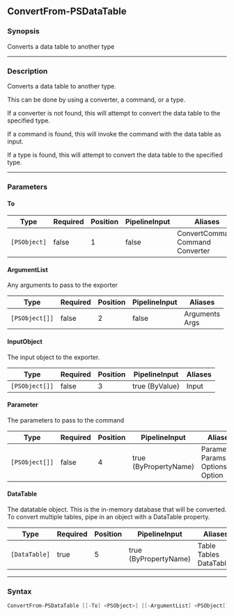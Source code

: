 ConvertFrom-PSDataTable
-----------------------

### Synopsis
Converts a data table to another type

---

### Description

Converts a data table to another type.

This can be done by using a converter, a command, or a type.

If a converter is not found, this will attempt to convert the data table to the specified type.

If a command is found, this will invoke the command with the data table as input.

If a type is found, this will attempt to convert the data table to the specified type.

---

### Parameters
#### **To**

|Type        |Required|Position|PipelineInput|Aliases                                 |
|------------|--------|--------|-------------|----------------------------------------|
|`[PSObject]`|false   |1       |false        |ConvertCommand<br/>Command<br/>Converter|

#### **ArgumentList**
Any arguments to pass to the exporter

|Type          |Required|Position|PipelineInput|Aliases           |
|--------------|--------|--------|-------------|------------------|
|`[PSObject[]]`|false   |2       |false        |Arguments<br/>Args|

#### **InputObject**
The input object to the exporter.

|Type          |Required|Position|PipelineInput |Aliases|
|--------------|--------|--------|--------------|-------|
|`[PSObject[]]`|false   |3       |true (ByValue)|Input  |

#### **Parameter**
The parameters to pass to the command

|Type          |Required|Position|PipelineInput        |Aliases                                     |
|--------------|--------|--------|---------------------|--------------------------------------------|
|`[PSObject[]]`|false   |4       |true (ByPropertyName)|Parameters<br/>Params<br/>Options<br/>Option|

#### **DataTable**
The datatable object.  This is the in-memory database that will be converted.
To convert multiple tables, pipe in an object with a DataTable property.

|Type         |Required|Position|PipelineInput        |Aliases                        |
|-------------|--------|--------|---------------------|-------------------------------|
|`[DataTable]`|true    |5       |true (ByPropertyName)|Table<br/>Tables<br/>DataTables|

---

### Syntax
```PowerShell
ConvertFrom-PSDataTable [[-To] <PSObject>] [[-ArgumentList] <PSObject[]>] [[-InputObject] <PSObject[]>] [[-Parameter] <PSObject[]>] [-DataTable] <DataTable> [<CommonParameters>]
```
